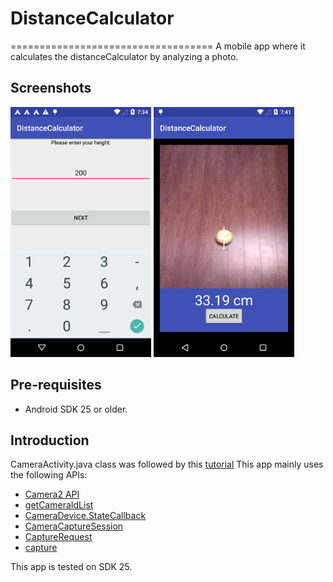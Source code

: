 # DistanceCalculator

===================================
A mobile app where it calculates the distanceCalculator by analyzing a photo.

Screenshots
-------------

<img src="screenshots/ss1.png" height="400" alt="Screenshot1"/> 
<img src="screenshots/ss2.png" height="400" alt="Screenshot2">

Pre-requisites
--------------

- Android SDK 25 or older.

Introduction
------------
CameraActivity.java class was followed by this [tutorial][8]
This app mainly uses the following APIs:
- [Camera2 API][1]
- [getCameraIdList][2]
- [CameraDevice.StateCallback][4]
- [CameraCaptureSession][5]
- [CaptureRequest][6]
- [capture][7]

This app is tested on SDK 25.

[1]: https://developer.android.com/reference/android/hardware/camera2/package-summary.html
[2]: https://developer.android.com/reference/android/hardware/camera2/CameraManager.html#getCameraIdList()
[3]: https://developer.android.com/reference/android/hardware/camera2/CameraManager.html#getCameraCharacteristics(java.lang.String)
[4]: https://developer.android.com/reference/android/hardware/camera2/CameraDevice.StateCallback.html
[5]: https://developer.android.com/reference/android/hardware/camera2/CameraCaptureSession.html
[6]: https://developer.android.com/reference/android/hardware/camera2/CaptureRequest.html
[7]:https://developer.android.com/reference/android/hardware/camera2/CameraCaptureSession.html#capture
[8]: https://inducesmile.com/android/android-camera2-api-example-tutorial/





